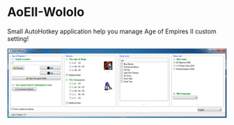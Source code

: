 # AoEII-Wololo
Small AutoHotkey application help you manage Age of Empires II custom setting!

![](https://github.com/FreeP4lestine/AoEII-Wololo/blob/main/Screenshot.png)
